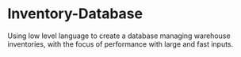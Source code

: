 # Inventory-Database
Using low level language to create a database managing warehouse inventories, with the focus of performance with large and fast inputs.
